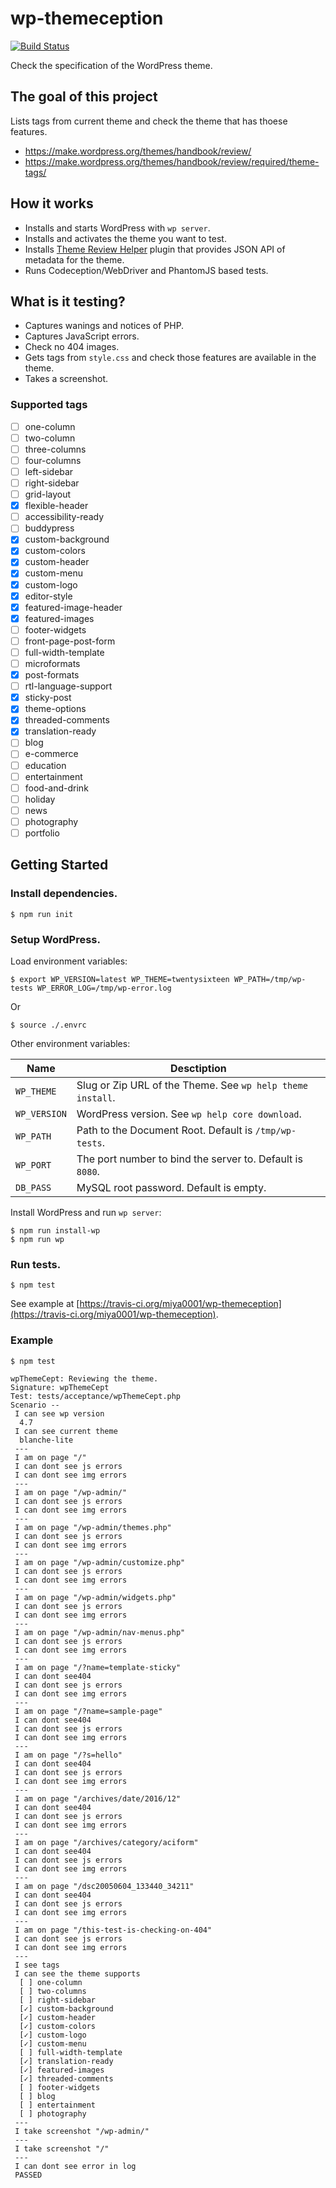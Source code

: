 # wp-themeception

[![Build Status](https://travis-ci.org/miya0001/wp-themeception.svg?branch=master)](https://travis-ci.org/miya0001/wp-themeception)

Check the specification of the WordPress theme.

## The goal of this project

Lists tags from current theme and check the theme that has thoese features.

* https://make.wordpress.org/themes/handbook/review/
* https://make.wordpress.org/themes/handbook/review/required/theme-tags/

## How it works

* Installs and starts WordPress with `wp server`.
* Installs and activates the theme you want to test.
* Installs [Theme Review Helper](https://github.com/miya0001/theme-review-helper) plugin that provides JSON API of metadata for the theme.
* Runs Codeception/WebDriver and PhantomJS based tests.

## What is it testing?

* Captures wanings and notices of PHP.
* Captures JavaScript errors.
* Check no 404 images.
* Gets tags from `style.css` and check those features are available in the theme.
* Takes a screenshot.

### Supported tags

* [ ] one-column
* [ ] two-column
* [ ] three-columns
* [ ] four-columns
* [ ] left-sidebar
* [ ] right-sidebar
* [ ] grid-layout
* [x] flexible-header
* [ ] accessibility-ready
* [ ] buddypress
* [x] custom-background
* [x] custom-colors
* [x] custom-header
* [x] custom-menu
* [x] custom-logo
* [x] editor-style
* [x] featured-image-header
* [x] featured-images
* [ ] footer-widgets
* [ ] front-page-post-form
* [ ] full-width-template
* [ ] microformats
* [x] post-formats
* [ ] rtl-language-support
* [x] sticky-post
* [x] theme-options
* [x] threaded-comments
* [x] translation-ready
* [ ] blog
* [ ] e-commerce
* [ ] education
* [ ] entertainment
* [ ] food-and-drink
* [ ] holiday
* [ ] news
* [ ] photography
* [ ] portfolio

## Getting Started

### Install dependencies.

```
$ npm run init
```

### Setup WordPress.

Load environment variables:

```
$ export WP_VERSION=latest WP_THEME=twentysixteen WP_PATH=/tmp/wp-tests WP_ERROR_LOG=/tmp/wp-error.log
```

Or

```
$ source ./.envrc
```

Other environment variables:

| Name         | Desctiption                                                |
|--------------|------------------------------------------------------------|
| `WP_THEME`   | Slug or Zip URL of the Theme. See `wp help theme install`. |
| `WP_VERSION` | WordPress version. See `wp help core download`.            |
| `WP_PATH`    | Path to the Document Root. Default is `/tmp/wp-tests`.     |
| `WP_PORT`    | The port number to bind the server to. Default is `8080`.  |
| `DB_PASS`    | MySQL root password. Default is empty.                     |

Install WordPress and run `wp server`:

```
$ npm run install-wp
$ npm run wp
```

### Run tests.

```
$ npm test
```

See example at [https://travis-ci.org/miya0001/wp-themeception](https://travis-ci.org/miya0001/wp-themeception).

### Example

```
$ npm test

wpThemeCept: Reviewing the theme.
Signature: wpThemeCept
Test: tests/acceptance/wpThemeCept.php
Scenario --
 I can see wp version
  4.7
 I can see current theme
  blanche-lite
 ---
 I am on page "/"
 I can dont see js errors
 I can dont see img errors
 ---
 I am on page "/wp-admin/"
 I can dont see js errors
 I can dont see img errors
 ---
 I am on page "/wp-admin/themes.php"
 I can dont see js errors
 I can dont see img errors
 ---
 I am on page "/wp-admin/customize.php"
 I can dont see js errors
 I can dont see img errors
 ---
 I am on page "/wp-admin/widgets.php"
 I can dont see js errors
 I can dont see img errors
 ---
 I am on page "/wp-admin/nav-menus.php"
 I can dont see js errors
 I can dont see img errors
 ---
 I am on page "/?name=template-sticky"
 I can dont see404
 I can dont see js errors
 I can dont see img errors
 ---
 I am on page "/?name=sample-page"
 I can dont see404
 I can dont see js errors
 I can dont see img errors
 ---
 I am on page "/?s=hello"
 I can dont see404
 I can dont see js errors
 I can dont see img errors
 ---
 I am on page "/archives/date/2016/12"
 I can dont see404
 I can dont see js errors
 I can dont see img errors
 ---
 I am on page "/archives/category/aciform"
 I can dont see404
 I can dont see js errors
 I can dont see img errors
 ---
 I am on page "/dsc20050604_133440_34211"
 I can dont see404
 I can dont see js errors
 I can dont see img errors
 ---
 I am on page "/this-test-is-checking-on-404"
 I can dont see js errors
 I can dont see img errors
 ---
 I see tags
 I can see the theme supports
  [ ] one-column
  [ ] two-columns
  [ ] right-sidebar
  [✓] custom-background
  [✓] custom-header
  [✓] custom-colors
  [✓] custom-logo
  [✓] custom-menu
  [ ] full-width-template
  [✓] translation-ready
  [✓] featured-images
  [✓] threaded-comments
  [ ] footer-widgets
  [ ] blog
  [ ] entertainment
  [ ] photography
 ---
 I take screenshot "/wp-admin/"
 ---
 I take screenshot "/"
 ---
 I can dont see error in log
 PASSED
```
